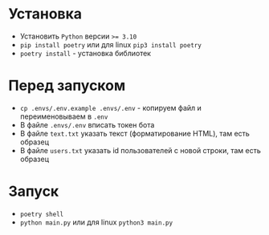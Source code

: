 # Установка
- Установить `Python` версии `>= 3.10`
- `pip install poetry` или для linux `pip3 install poetry`
- `poetry install` - установка библиотек


# Перед запуском
- `cp .envs/.env.example .envs/.env` - копируем файл и переименовываем в `.env`
- В файле `.envs/.env` вписать токен бота
- В файле `text.txt` указать текст (форматирование HTML), там есть образец
- В файле `users.txt` указать id пользователей с новой строки, там есть образец

# Запуск
- `poetry shell`
- `python main.py` или для linux `python3 main.py`